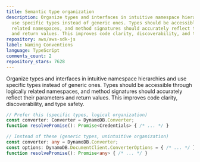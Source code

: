 ```yaml
---
title: Semantic type organization
description: Organize types and interfaces in intuitive namespace hierarchies and
  use specific types instead of generic ones. Types should be accessible through logically
  related namespaces, and method signatures should accurately reflect their parameters
  and return values. This improves code clarity, discoverability, and type safety.
repository: aws/aws-sdk-js
label: Naming Conventions
language: TypeScript
comments_count: 2
repository_stars: 7628
---
```


Organize types and interfaces in intuitive namespace hierarchies and use specific types instead of generic ones. Types should be accessible through logically related namespaces, and method signatures should accurately reflect their parameters and return values. This improves code clarity, discoverability, and type safety.

```typescript
// Prefer this (specific types, logical organization)
const converter: Converter = DynamoDB.Converter;
function resolvePromise(): Promise<Credentials> { /* ... */ }

// Instead of these (generic types, unintuitive organization)
const converter: any = DynamoDB.Converter;
const options: DynamoDB.DocumentClient.ConverterOptions = { /* ... */ }; // accessing through DocumentClient when logically belongs to Converter
function resolvePromise(): Promise<any> { /* ... */ }
```
